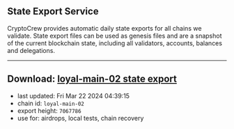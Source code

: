 ## State Export Service
CryptoCrew provides automatic daily state exports for all chains we validate. State export files can be used as genesis files and are a snapshot of the current blockchain state, including all validators, accounts, balances and delegations.

---
**Download: [loyal-main-02 state export](https://dl-eu2.ccvalidators.com/SERVICE/loyal/loyal-main-02_export_7067786.json)**
---

- last updated: Fri Mar 22 2024 04:39:15
- chain id: `loyal-main-02`
- export height: `7067786`
- use for: airdrops, local tests, chain recovery
